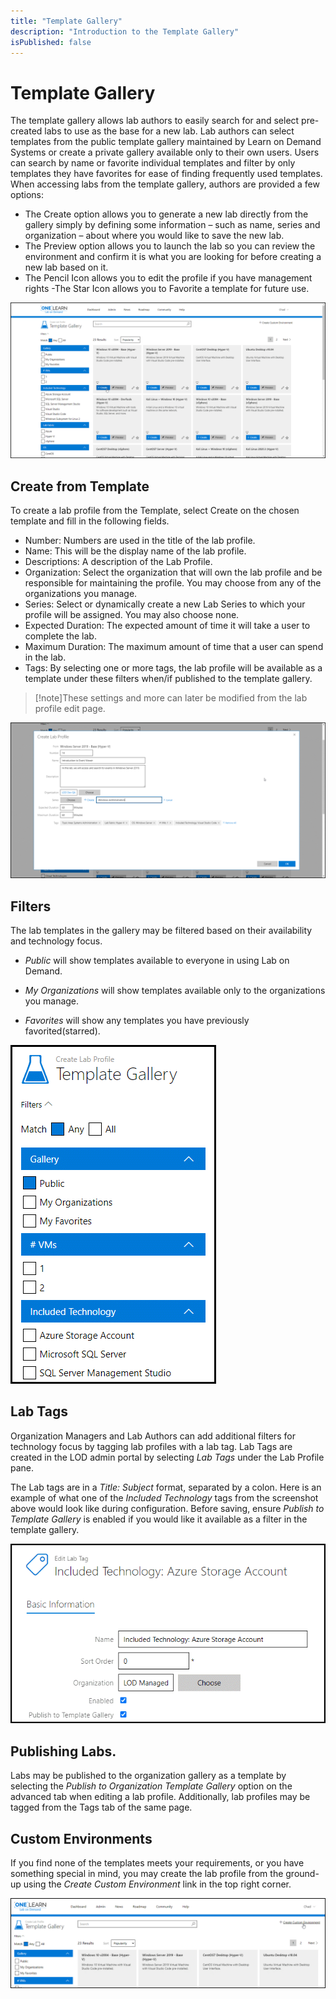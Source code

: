 ```yaml
---
title: "Template Gallery"
description: "Introduction to the Template Gallery"
isPublished: false
---
```


# Template Gallery

The template gallery allows lab authors to easily search for and select pre-created labs to use as the base for a new lab. Lab authors can select templates from the public template gallery maintained by Learn on Demand Systems or create a private gallery available only to their own users. Users can search by name or favorite individual templates and filter by only templates they have favorites for ease of finding frequently used templates. When accessing labs from the template gallery, authors are provided a few options:

 - The Create option allows you to generate a new lab directly from the gallery simply by defining some information – such as name, series and organization – about where you would like to save the new lab.
 - The Preview option allows you to launch the lab so you can review the environment and confirm it is what you are looking for before creating a new lab based on it.
 - The Pencil Icon allows you to edit the profile if you have management rights
 -The Star Icon allows you to Favorite a template for future use.

![](images/template-gallery.png)

## Create from Template

To create a lab profile from the Template, select Create on the chosen template and fill in the following fields.

- Number: Numbers are used in the title of the lab profile.
- Name: This will be the display name of the lab profile.
- Descriptions: A description of the Lab Profile.
- Organization:  Select the organization that will own the lab profile and be responsible for maintaining the profile. You may choose from any of the organizations you manage.
- Series: Select or dynamically create a new Lab Series to which your profile will be assigned. You may also choose none.
- Expected Duration: The expected amount of time it will take a user to complete the lab.
- Maximum Duration: The maximum amount of time that a user can spend in the lab.
- Tags: By selecting one or more tags, the lab profile will be available as a template under these filters when/if published to the template gallery. 

> [!note]These settings and more can later be modified from the lab profile edit page. 

![](images/template-gallery-create-profile.png)

## Filters

The lab templates in the gallery may be filtered based on their availability and technology focus.

- *Public* will show templates available to everyone in using Lab on Demand.

- *My Organizations* will show templates available only to the organizations you manage.

- *Favorites* will show any templates you have previously favorited(starred).

![](images/template-gallery-filters.png)

## Lab Tags

Organization Managers and Lab Authors can add additional filters for technology focus by tagging lab profiles with a lab tag. Lab Tags are created in the LOD admin portal by selecting *Lab Tags* under the Lab Profile pane. 

The Lab tags are in a *Title: Subject* format, separated by a colon.
Here is an example of what one of the *Included Technology* tags from the screenshot above would look like during configuration. Before saving, ensure *Publish to Template Gallery* is enabled if you would like it available as a filter in the template gallery.


![](images/template-gallery-lab-tags.png)

## Publishing Labs.

Labs may be published to the organization gallery as a template by selecting the *Publish to Organization Template Gallery* option on the advanced tab when editing a lab profile. Additionally, lab profiles may be tagged from the Tags tab of the same page.

## Custom Environments

If you find none of the templates meets your requirements, or you have something special in mind, you may create the lab profile from the ground-up using the *Create Custom Environment* link in the top right corner.

![](images/template-gallery-to-legacy.png)
